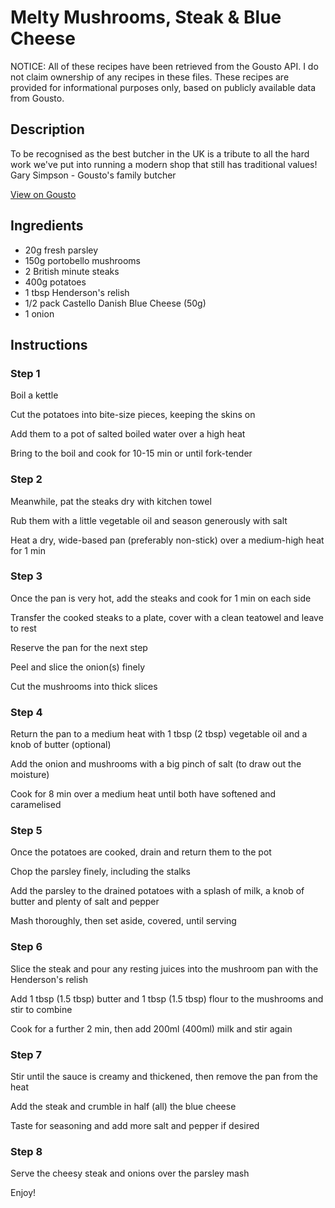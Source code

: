 # Melty Mushrooms, Steak & Blue Cheese   

NOTICE: All of these recipes have been retrieved from the Gousto API. I do not claim ownership of any recipes in these files. These recipes are provided for informational purposes only, based on publicly available data from Gousto.

## Description

To be recognised as the best butcher in the UK is a tribute to all the hard work we've put into running a modern shop that still has traditional values! Gary Simpson - Gousto's family butcher

[View on Gousto](https://www.gousto.co.uk/recipes/cookbook/melty-mushrooms-steak-blue-cheese)

## Ingredients

- 20g fresh parsley 
- 150g portobello mushrooms
- 2 British minute steaks
- 400g potatoes
- 1 tbsp Henderson's relish
- 1/2 pack Castello Danish Blue Cheese (50g)
- 1 onion

## Instructions


### Step 1

Boil a kettle


Cut the potatoes into bite-size pieces, keeping the skins on


Add them to a pot of salted boiled water over a high heat


Bring to the boil and cook for 10-15 min or until fork-tender


### Step 2

Meanwhile, pat the steaks dry with kitchen towel


Rub them with a little vegetable oil and season generously with salt


Heat a dry, wide-based pan (preferably non-stick) over a medium-high heat for 1 min


### Step 3

Once the pan is very hot, add the steaks and cook for 1 min on each side


Transfer the cooked steaks to a plate, cover with a clean teatowel and leave to rest


Reserve the pan for the next step


Peel and slice the onion<span class="text-danger">(s)</span> finely


Cut the mushrooms into thick slices


### Step 4

Return the pan to a medium heat with 1 tbsp <span class="text-danger">(2 tbsp)</span> vegetable oil and a knob of butter (optional)


Add the onion and mushrooms with a big pinch of salt (to draw out the moisture)


Cook for 8 min over a medium heat until both have softened and caramelised


### Step 5

Once the potatoes are cooked, drain and return them to the pot


Chop the parsley finely, including the stalks


Add the parsley to the drained potatoes with a splash of milk, a knob of butter and plenty of salt and pepper


Mash thoroughly, then set aside, covered, until serving


### Step 6

Slice the steak and pour any resting juices into the mushroom pan with the Henderson's relish


Add 1 tbsp <span class="text-danger">(1.5 tbsp)</span> butter and 1 tbsp <span class="text-danger">(1.5 tbsp)</span> flour to the mushrooms and stir to combine


Cook for a further 2 min, then add 200ml <span class="text-danger">(400ml)</span> milk and stir again


### Step 7

Stir until the sauce is creamy and thickened, then remove the pan from the heat


Add the steak and crumble in half <span class="text-danger">(all)</span> the blue cheese


Taste for seasoning and add more salt and pepper if desired

### Step 8

Serve the cheesy steak and onions over the parsley mash


Enjoy!

